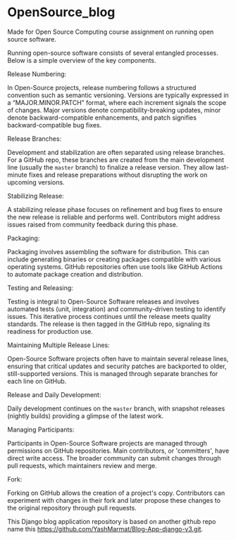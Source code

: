 # OpenSource_blog
Made for Open Source Computing course assignment on running open source software.

Running open-source software consists of several entangled processes. Below is a simple overview of the key components.

Release Numbering:

In Open-Source projects, release numbering follows a structured convention such as semantic versioning. Versions are typically expressed in a “MAJOR.MINOR.PATCH” format, where each increment signals the scope of changes. Major versions denote compatibility-breaking updates, minor denote backward-compatible enhancements, and patch signifies backward-compatible bug fixes.

Release Branches:

Development and stabilization are often separated using release branches. For a GitHub repo, these branches are created from the main development line (usually the `master` branch) to finalize a release version. They allow last-minute fixes and release preparations without disrupting the work on upcoming versions.

Stabilizing Release:

A stabilizing release phase focuses on refinement and bug fixes to ensure the new release is reliable and performs well. Contributors might address issues raised from community feedback during this phase.

Packaging:

Packaging involves assembling the software for distribution. This can include generating binaries or creating packages compatible with various operating systems. GitHub repositories often use tools like GitHub Actions to automate package creation and distribution.

Testing and Releasing:

Testing is integral to Open-Source Software releases and involves automated tests (unit, integration) and community-driven testing to identify issues. This iterative process continues until the release meets quality standards. The release is then tagged in the GitHub repo, signaling its readiness for production use.

Maintaining Multiple Release Lines:

Open-Source Software projects often have to maintain several release lines, ensuring that critical updates and security patches are backported to older, still-supported versions. This is managed through separate branches for each line on GitHub.

Release and Daily Development:

Daily development continues on the `master` branch, with snapshot releases (nightly builds) providing a glimpse of the latest work.

Managing Participants:

Participants in Open-Source Software projects are managed through permissions on GitHub repositories. Main contributors, or 'committers', have direct write access. The broader community can submit changes through pull requests, which maintainers review and merge.

Fork:

Forking on GitHub allows the creation of a project's copy. Contributors can experiment with changes in their fork and later propose these changes to the original repository through pull requests. 

This Django blog application repository is based on another github repo name this https://github.com/YashMarmat/Blog-App-django-v3.git.